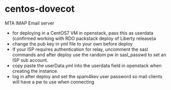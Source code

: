 # centos-dovecot
MTA IMAP Email server

-  for deploying in a CentOS7 VM in openstack, pass this as userdata (confirmed working with RDO packstack deploy of Liberty release)a
  -  change the pub key in yml file to your own before deploy
  -  If your ISP requires authentication for relay, uncomment the sasl commands and after deploy use the random pw in sasl_passwd to set an ISP sub account.
  -  copy paste the userData.yml into the userdata field in openstack when creating the instance.
  -  log in after deploy and set the spam4kev user password so mail clients will have a pw to use when connecting
